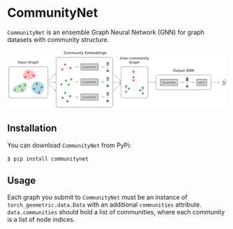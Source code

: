 # CommunityNet

`CommunityNet` is an ensemble Graph Neural Network (GNN) for graph datasets with community structure.<!--Why it's useful? Outperforms benchmarks? Classification only? Mention 'hierarchical'.-->

<img src="demo.png" />

## Installation

You can download `CommunityNet` from PyPi:

```bash
$ pip install communitynet
```

## Usage

Each graph you submit to `CommunityNet` must be an instance of `torch_geometric.data.Data` with an additional `communities` attribute. `data.communities` should hold a list of communities, where each community is a list of node indices.<!--Each graph in your dataset must have the same number of communities.-->



<!--
Walk through a classification example

`CommunityNet` is derives from `torch.nn.Module`, so it can be trained like any other PyTorch model.

Helpers for creating datasets (if each graph has same # of nodes, diff # of nodes, etc.)
-->
